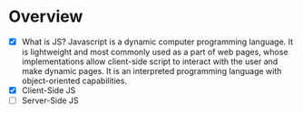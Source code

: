 # Overview

- [x] What is JS?
     Javascript is a dynamic computer programming language. It is lightweight and most commonly used as a part of web pages, whose implementations allow client-side script to interact with the user and make dynamic pages. It is an interpreted programming language with object-oriented capabilities.
- [x] Client-Side JS
- [ ] Server-Side JS